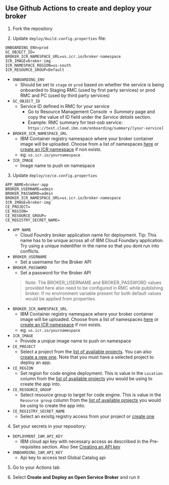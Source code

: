 ## Use Github Actions to create and deploy your broker

1. Fork the repository


2. Update `deploy/build.config.properties` file:

```
ONBOARDING_ENV=prod
GC_OBJECT_ID=
BROKER_ICR_NAMESPACE_URL=us.icr.io/broker-namespace
ICR_IMAGE=broker-img
ICR_NAMESPACE_REGION=us-south
ICR_RESOURCE_GROUP=Default 
```

- `ONBOARDING_ENV`
  - Should be set to `stage` or `prod` based on whether the service is being onboarded to Staging RMC (used by first party services) or prod RMC and PC (used by third party services)
- `GC_OBJECT_ID`
  <!-- - To fetch catalog.json -->
  - Service ID defined in RMC for your service
    - Go to Resource Management Console  -> _Summary_ page and copy the value of ID field under the _Service details_ section.
    - Example: RMC summary for test-osb service: `https://test.cloud.ibm.com/onboarding/summary/[your-service]`
- `BROKER_ICR_NAMESPACE_URL`
  - IBM Container registry namespace where your broker container image will be uploaded. Choose from a list of namespaces [here](https://cloud.ibm.com/registry/namespaces) or  [create an ICR namespace](https://cloud.ibm.com/docs/Registry?topic=Registry-registry_setup_cli_namespace) if non exists.
  - eg. `us.icr.io/yournamespace`
- `ICR_IMAGE`
  - Image name to push on namespace


3. Update `deploy/ce/ce.config.properties`
```
APP_NAME=broker-app
BROKER_USERNAME=admin
BROKER_PASSWORD=admin
BROKER_ICR_NAMESPACE_URL=us.icr.io/broker-namespace
ICR_IMAGE=broker-img
CE_PROJECT=
CE_REGION=
CE_RESOURCE_GROUP=
CE_REGISTRY_SECRET_NAME=
```

- `APP_NAME`
  - Cloud Foundry broker application name for deployment. Tip: This name has to be unique across all of IBM Cloud Foundary application. Try using a unique indentifier in the name so that you dont run into conflicts.  
- `BROKER_USERNAME`
  - Set a username for the Broker API
- `BROKER_PASSWORD`
  - Set a password for the Broker API
  > Note: The BROKER_USERNAME and BROKER_PASSWORD values provided here also need to be configured in RMC while publishing broker. If no environment variable present for both default values would be applied from properties.
- `BROKER_ICR_NAMESPACE_URL`
  - IBM Container registry namespace where your broker container image will be uploaded. Choose from a list of namespaces [here](https://cloud.ibm.com/registry/namespaces) or  [create an ICR namespace](https://cloud.ibm.com/docs/Registry?topic=Registry-registry_setup_cli_namespace) if non exists.
  - eg. `us.icr.io/yournamespace`
- `ICR_IMAGE`
  - Provide a unqiue image name to push on namespace
- `CE_PROJECT`
  - Select a project from the [list of available projects](https://cloud.ibm.com/codeengine/projects). You can also [create a new one](https://cloud.ibm.com/docs/codeengine?topic=codeengine-manage-project#create-a-project). Note that you must have a selected project to deploy an app.
- `CE_REGION`
  - Set region for code engine deployment. This is value in the `Location` column from the [list of available projects](https://cloud.ibm.com/codeengine/projects) you would be using to create the app into. 
- `CE_RESOURCE_GROUP`
  - Select resource group to target for code engine. This is value in the  `Resource group` column from the [list of available projects](https://cloud.ibm.com/codeengine/projects) you would be using to create the app into. 
- `CE_REGISTRY_SECRET_NAME`
  - Select an exisitg registry access from your project or [create one](https://cloud.ibm.com/docs/codeengine?topic=codeengine-add-registry#add-registry-access-ce)


4. Set your secrets in your repository:
- `DEPLOYMENT_IAM_API_KEY`
    - IBM cloud api key with necessary access as descriibed in the Pre-requisites section. Also See [Creating an API key](https://cloud.ibm.com/docs/account?topic=account-userapikey&interface=ui#create_user_key)
- `ONBOARDING_IAM_API_KEY`
    - Api key to access test Global Catalog api

    
5. Go to your Actions tab


6. Select **Create and Deploy an Open Service Broker** and run it



